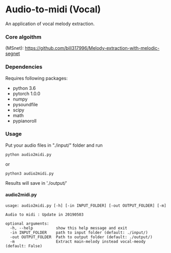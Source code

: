# Audio-to-midi (Vocal)
An application of vocal melody extraction.
### Core algoithm 
(MSnet): https://github.com/bill317996/Melody-extraction-with-melodic-segnet

### Dependencies

Requires following packages:

- python 3.6
- pytorch 1.0.0
- numpy
- pysoundfile
- scipy
- math
- pypianoroll

### Usage
Put your audio files in "./input/" folder and run
```
python audio2midi.py
```
or
```
python3 audio2midi.py
```
Results will save in './output/'
#### audio2midi.py
```
usage: audio2midi.py [-h] [-in INPUT_FOLDER] [-out OUTPUT_FOLDER] [-m]

Audio to midi : Update in 20190503

optional arguments:
  -h, --help          show this help message and exit
  -in INPUT_FOLDER    path to input folder (default: ./input/)
  -out OUTPUT_FOLDER  Path to output folder (default: ./output/)
  -m                  Extract main-melody instead vocal-meody (default: False)
```
